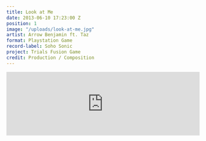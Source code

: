 ```yaml
---
title: Look at Me
date: 2013-06-10 17:23:00 Z
position: 1
image: "/uploads/look-at-me.jpg"
artist: Arrow Benjamin ft. Taz
format: Playstation Game
record-label: Soho Sonic
project: Trials Fusion Game
credit: Production / Composition
---
```


<iframe width="100%" height="166" scrolling="no" frameborder="no" src="https://w.soundcloud.com/player/?url=https%3A//api.soundcloud.com/tracks/96198949&amp;color=000000&amp;auto_play=false&amp;hide_related=false&amp;show_comments=true&amp;show_user=true&amp;show_reposts=false"></iframe>